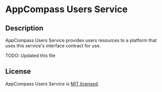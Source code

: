 # AppCompass Users Service

## Description

AppCompass Users Service provides users resources to a platform that uses this service's interface contract for use.

TODO: Updated this file
## License

AppCompass Users Service is [MIT licensed](LICENSE).

